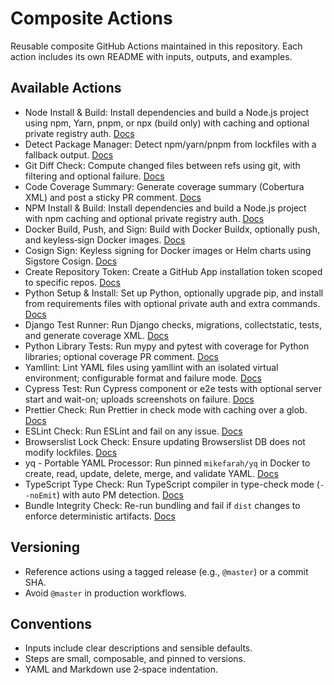 # Composite Actions

Reusable composite GitHub Actions maintained in this repository. Each action includes its own README with inputs, outputs, and examples.

## Available Actions

- Node Install & Build: Install dependencies and build a Node.js project using npm, Yarn, pnpm, or npx (build only) with caching and optional private registry auth. [Docs](node-install-build/README.md)
- Detect Package Manager: Detect npm/yarn/pnpm from lockfiles with a fallback output. [Docs](detect-package-manager/README.md)
- Git Diff Check: Compute changed files between refs using git, with filtering and optional failure. [Docs](git-diff-check/README.md)
- Code Coverage Summary: Generate coverage summary (Cobertura XML) and post a sticky PR comment. [Docs](cobertura-report/README.md)
- NPM Install & Build: Install dependencies and build a Node.js project with npm caching and optional private registry auth. [Docs](npm-install-build/README.md)
- Docker Build, Push, and Sign: Build with Docker Buildx, optionally push, and keyless‑sign Docker images. [Docs](docker-build-push/README.md)
- Cosign Sign: Keyless signing for Docker images or Helm charts using Sigstore Cosign. [Docs](cosign-sign/README.md)
- Create Repository Token: Create a GitHub App installation token scoped to specific repos. [Docs](create-repo-token/README.md)
- Python Setup & Install: Set up Python, optionally upgrade pip, and install from requirements files with optional private auth and extra commands. [Docs](python-setup-install/README.md)
- Django Test Runner: Run Django checks, migrations, collectstatic, tests, and generate coverage XML. [Docs](django-test-runner/README.md)
- Python Library Tests: Run mypy and pytest with coverage for Python libraries; optional coverage PR comment. [Docs](python-library-tests/README.md)
- Yamllint: Lint YAML files using yamllint with an isolated virtual environment; configurable format and failure mode. [Docs](yamllint/README.md)
- Cypress Test: Run Cypress component or e2e tests with optional server start and wait-on; uploads screenshots on failure. [Docs](cypress-test/README.md)
- Prettier Check: Run Prettier in check mode with caching over a glob. [Docs](prettier-check/README.md)
- ESLint Check: Run ESLint and fail on any issue. [Docs](eslint-check/README.md)
- Browserslist Lock Check: Ensure updating Browserslist DB does not modify lockfiles. [Docs](browserslist-lock-check/README.md)
- yq - Portable YAML Processor: Run pinned `mikefarah/yq` in Docker to create, read, update, delete, merge, and validate YAML. [Docs](yq/README.md)
- TypeScript Type Check: Run TypeScript compiler in type-check mode (`--noEmit`) with auto PM detection. [Docs](typescript-check/README.md)
- Bundle Integrity Check: Re-run bundling and fail if `dist` changes to enforce deterministic artifacts. [Docs](bundle-integrity-check/README.md)

## Versioning

- Reference actions using a tagged release (e.g., `@master`) or a commit SHA.
- Avoid `@master` in production workflows.

## Conventions

- Inputs include clear descriptions and sensible defaults.
- Steps are small, composable, and pinned to versions.
- YAML and Markdown use 2‑space indentation.
